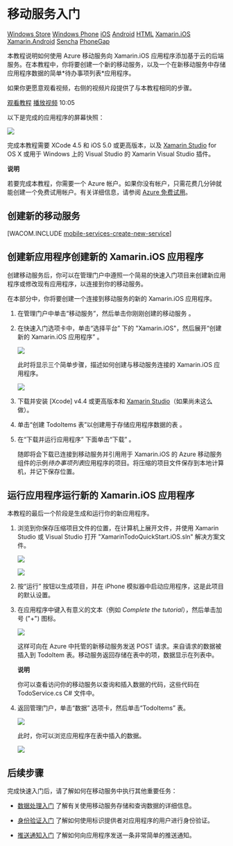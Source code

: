 <properties pageTitle="Get Started with Mobile Services for Xamarin iOS apps" metaKeywords="" description="Follow this tutorial to get started using Azure Mobile Services for Xamarin iOS development." metaCanonical="" services="mobile" documentationCenter="Mobile" title="Get started with Mobile Services" authors="craigd" solutions="" manager="" editor="" />

# <a name="getting-started"> </a>移动服务入门

<div class="dev-center-tutorial-selector sublanding">
	<a href="/zh-cn/documentation/articles/mobile-services-windows-store-get-started" title="Windows Store">Windows Store</a>
	<a href="/zh-cn/documentation/articles/mobile-services-windows-phone-get-started" title="Windows Phone">Windows Phone</a>
	<a href="/zh-cn/documentation/articles/mobile-services-ios-get-started" title="iOS">iOS</a>
	<a href="/zh-cn/documentation/articles/mobile-services-android-get-started" title="Android">Android</a>
	<a href="/zh-cn/documentation/articles/mobile-services-html-get-started" title="HTML">HTML</a>
	<a href="/zh-cn/documentation/articles/partner-xamarin-mobile-services-ios-get-started" title="Xamarin.iOS" class="current">Xamarin.iOS</a>
	<a href="/zh-cn/documentation/articles/partner-xamarin-mobile-services-android-get-started" title="Xamarin.Android">Xamarin.Android</a>
	<a href="/zh-cn/documentation/articles/partner-sencha-mobile-services-get-started/" title="Sencha">Sencha</a>
	<a href="/zh-cn/documentation/articles/mobile-services-javascript-backend-phonegap-get-started/" title="PhoneGap">PhoneGap</a>
</div>

<!--<div class="dev-center-tutorial-subselector">
	<a href="/zh-cn/documentation/articles/mobile-services-dotnet-backend-xamarin-ios-get-started/" title=".NET backend">.NET 后端</a> | 
	<a href="/zh-cn/documentation/articles/partner-xamarin-mobile-services-ios-get-started/"  title="JavaScript backend" class="current">JavaScript 后端</a>
</div>-->

<div class="dev-onpage-video-clear clearfix">
<div class="dev-onpage-left-content">
<p>本教程说明如何使用 Azure 移动服务向 Xamarin.iOS 应用程序添加基于云的后端服务。在本教程中，你将要创建一个新的移动服务，以及一个在新移动服务中存储应用程序数据的简单*待办事项列表*应用程序。</p>
<p>如果你更愿意观看视频，右侧的视频片段提供了与本教程相同的步骤。</p>
</div>
<div class="dev-onpage-video-wrapper"><a href="http://channel9.msdn.com/Series/Windows-Azure-Mobile-Services/Getting-Started-with-Xamarin-and-Windows-Azure-Mobile-Services" target="_blank" class="label">观看教程</a> <a style="background-image: url('/media/devcenter/mobile/videos/get-started-xamarin-180x120.png') !important;" href="http://channel9.msdn.com/Series/Windows-Azure-Mobile-Services/Getting-Started-with-Xamarin-and-Windows-Azure-Mobile-Services" target="_blank" class="dev-onpage-video"><span class="icon">播放视频</span></a> <span class="time">10:05</span></div>
</div>

以下是完成的应用程序的屏幕快照：

![][0]

完成本教程需要 XCode 4.5 和 iOS 5.0 或更高版本，以及 [Xamarin Studio][Xamarin Studio] for OS X 或用于 Windows 上的 Visual Studio 的 Xamarin Visual Studio 插件。

<div class="dev-callout"><strong>说明</strong> 
<p>若要完成本教程，你需要一个 Azure 帐户。如果你没有帐户，只需花费几分钟就能创建一个免费试用帐户。有关详细信息，请参阅 <a href="http://www.windowsazure.com/zh-cn/pricing/free-trial/?WT.mc_id=A643EE910&amp;returnurl=http%3A%2F%2Fwww.windowsazure.com%2Fzh-cn%2Fdevelop%2Fmobile%2Ftutorials%2Fget-started-xamarin-ios%2F" target="_blank">Azure 免费试用</a>。</p></div>

## <a name="create-new-service"> </a>创建新的移动服务

[WACOM.INCLUDE [mobile-services-create-new-service](../includes/mobile-services-create-new-service.md)]

<h2><span class="short-header">创建新应用程序创建新的 Xamarin.iOS 应用程序</span></h2>

创建移动服务后，你可以在管理门户中遵照一个简易的快速入门项目来创建新应用程序或修改现有应用程序，以连接到你的移动服务。

在本部分中，你将要创建一个连接到移动服务的新的 Xamarin.iOS 应用程序。

1.  在管理门户中单击“移动服务”，然后单击你刚刚创建的移动服务 。

2.  在快速入门选项卡中，单击“选择平台” 下的 "Xamarin.iOS"，然后展开“创建新的 Xamarin.iOS 应用程序” 。

    ![][1]

    此时将显示三个简单步骤，描述如何创建与移动服务连接的 Xamarin.iOS 应用程序。

    ![][2]

3.  下载并安装 [Xcode] v4.4 或更高版本和 [Xamarin Studio][Xamarin Studio]（如果尚未这么做）。

4.  单击“创建 TodoItems 表”以创建用于存储应用程序数据的表 。

5.  在“下载并运行应用程序” 下面单击“下载” 。

    随即将会下载已连接到移动服务并引用用于 Xamarin.iOS 的 Azure 移动服务组件的示例*待办事项列表*应用程序的项目。将压缩的项目文件保存到本地计算机，并记下保存位置。

## 运行应用程序运行新的 Xamarin.iOS 应用程序

本教程的最后一个阶段是生成和运行你的新应用程序。

1.  浏览到你保存压缩项目文件的位置，在计算机上展开文件，并使用 Xamarin Studio 或 Visual Studio 打开 "XamarinTodoQuickStart.iOS.sln" 解决方案文件。

    ![][3]

    ![][4]

2.  按“运行” 按钮以生成项目，并在 iPhone 模拟器中启动应用程序，这是此项目的默认设置。

3.  在应用程序中键入有意义的文本（例如 *Complete the tutorial*），然后单击加号 ("+") 图标。

    ![][5]

    这样可向在 Azure 中托管的新移动服务发送 POST 请求。来自请求的数据被插入到 TodoItem 表。移动服务返回存储在表中的项，数据显示在列表中。

	<div class="dev-callout"><b>说明</b>

    <p>你可以查看访问你的移动服务以查询和插入数据的代码，这些代码在 TodoService.cs C# 文件中。</p>
	</div>

4.  返回管理门户，单击“数据” 选项卡，然后单击“TodoItems” 表。

    ![][6]

    此时，你可以浏览应用程序在表中插入的数据。

    ![][7]

## <a name="next-steps"> </a>后续步骤

完成快速入门后，请了解如何在移动服务中执行其他重要任务：

-   [数据处理入门][数据处理入门]
    了解有关使用移动服务存储和查询数据的详细信息。

-   [身份验证入门][身份验证入门]
    了解如何使用标识提供者对应用程序的用户进行身份验证。

-   [推送通知入门][推送通知入门]
    了解如何向应用程序发送一条非常简单的推送通知。

  [0]: ./media/partner-xamarin-mobile-services-ios-get-started/mobile-quickstart-completed-ios.png
  [Xamarin Studio]: http://xamarin.com/download
  [1]: ./media/partner-xamarin-mobile-services-ios-get-started/mobile-portal-quickstart-xamarin-ios.png
  [2]: ./media/partner-xamarin-mobile-services-ios-get-started/mobile-quickstart-steps-xamarin-ios.png
  [3]: ./media/partner-xamarin-mobile-services-ios-get-started/mobile-xamarin-project-ios-xs.png
  [4]: ./media/partner-xamarin-mobile-services-ios-get-started/mobile-xamarin-project-ios-vs.png
  [5]: ./media/partner-xamarin-mobile-services-ios-get-started/mobile-quickstart-startup-ios.png
  [6]: ./media/partner-xamarin-mobile-services-ios-get-started/mobile-data-tab.png
  [7]: ./media/partner-xamarin-mobile-services-ios-get-started/mobile-data-browse.png
  [数据处理入门]: /zh-cn/develop/mobile/tutorials/get-started-with-data-xamarin-ios
  [身份验证入门]: /zh-cn/develop/mobile/tutorials/get-started-with-users-xamarin-ios
  [推送通知入门]: /zh-cn/develop/mobile/tutorials/get-started-with-push-xamarin-ios
